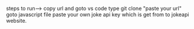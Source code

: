 steps to run-->
copy url and goto vs code type git clone "paste your url"
goto javascript file paste your own joke api key which is get from to jokeapi website.
